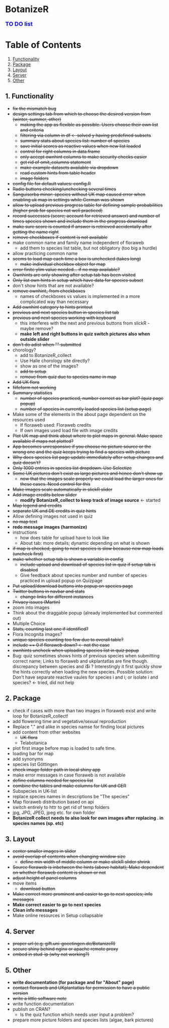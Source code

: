 # BotanizeR

**<span style="color:blue"><font size="4">TO DO list</span></font>**

# Table of Contents
1. [Functionality](#functionality)
2. [Package](#package)
3. [Layout](#layout)
4. [Server](#server)
5. [Other](#other)

## 1. Functionality
* ~~fix the mismatch bug~~
* ~~design settings tab from which to choose the desired version from (winter, summer, other)~~
  - ~~making the app as flexible as possible. Users choose their own list and criteria~~
  - ~~filtering via column in df <- solved y having predefined subsets~~
  - ~~summary stats about species list: number of species~~
  - ~~save initial scores as reactive values when new list loaded~~
  - ~~control for right columns in data.frame~~
  - ~~only accept ownhint columns to make security checks easier~~
  - ~~get rid of omit_columns statement~~
  - ~~make example datasets available via dropdown~~
  - ~~read custom hints from table header~~
  - ~~image folders~~
* ~~config file for default values: config.R~~
* ~~Radio buttons checking/unchecking several times~~
* ~~Sanguisorba minor: species without UK map caused error when enabling uk map in settings while German was shown~~
* ~~allow to upload previous progress table for defining sample probabilities (higher prob for species not well practiced)~~
* ~~record successes (score; account for retrieved answer) and number of times species shown and include them in the progress download~~
* ~~make sure score is counted if answer is retrieved accidentally after getting the name right~~
* ~~remove checkboxes if content is not available~~
* make common name and family name independent of floraweb
  - add them to species list table, but not obligatory (too big a hurdle)
* allow practicing common name
* ~~seems to load map each time a box is unchecked (takes long)~~
  - ~~make individual checkbox object for map~~
* ~~error finite ylim value needed... if no map available?~~
* ~~Ownhints are only showing after setup tab has been visited~~
* ~~Only list own hints in setup which have data for species subset~~
* don't show hints that are not available?
* ~~remove ownhint_ from checkboxes~~
  - names of checkboxes vs values is implemented in a more complicated way than necessary 
* ~~Add ownhint category to hints printout~~
* ~~previous and next species button in species list tab~~
* ~~previous and next species working with keyboard~~
  - this interferes with the next and previous buttons from slickR - maybe remove?
  - **make left and right buttons in quiz switch pictures also when outside slider**
* ~~don't do adist when "" submitted~~
* chorology?
  - add to BotanizeR_collect
  - Use Halle chorology site directly?
  - show as one of the images?
  - ~~add to setup~~
  - ~~remove from quiz due to species name in map~~
* ~~Add UK flora~~
* ~~filfeform not working~~
* ~~Summary statistics~~
  - ~~number of species practiced, number correct as bar plot? (quiz page popup)~~
  - ~~number of species in currently loaded species list (setup page)~~
* Make some of the elements in the about page dependent on the resources used
  - If floraweb used: Floraweb credits
  - If own images used load file with image credits
* ~~Plot UK map and think about where to plot maps in general. Make space available if maps not plotted?~~
* ~~App becomes unresponsive if you choose no picture source or the wrong one and the quiz keeps trying to find a species with picture~~
* ~~Why does species list page update immediately after setup changes and quiz doesn't?~~
* ~~Only 1000 entries in species list dropdown. Use Selectize~~
* ~~Some UK pictures don't exist as large pictures and hence don't show up~~
  - ~~now that the images scale properly we could load the larger ones for these cases. Need control for this~~  
* ~~Make images scale automatically in slickR slider~~
* ~~Add image credits below slider~~
  - **modify BotanizeR_collect to keep track of image source** <- started  
* ~~Map legend and credits~~
* ~~separate UK and DE credits in quiz hints~~
* Allow defining images not used in quiz
* ~~no map text~~
* **redo message images (harmonize)**
* instructions
  - how does table for upload have to look like
  - About tab: more details; dynamic depending on what is shown
* ~~if map is checked, going to next species is slow because new map loads (uncheck first)~~
* ~~make whether setup tab is shown a variable in config~~
  - ~~include upload and download of species list in quiz if setup tab is disabled~~
  - Give feedback about species number and number of species practiced in upload popup on Quizpage
* ~~Put upload/download buttons into popup on species page~~
* ~~Twitter buttons in navbar and stats~~
  - ~~change links for different instances~~
* ~~Privacy issues (Martin)~~
* zoom into images
* Think about the draggable popup (already implemented but commented out)
* Multiple Choice
* ~~Stats, counting last one if identified?~~
* Flora Incognita images?  
* ~~unique species counting too few due to overall table?~~  
* ~~include == 0 if floraweb down? <- not the case~~  
* ~~ownhints uncheck when uploading species list in quiz popup~~  
* Bug: quiz sometimes shows hints of previous species when submitting correct name; Links to floraweb and ukplantatlas are fine though. discrepancy between species and i$i ? Interestingly it first quickly show the hints correctly when loading the new species. Possible solution: Don't have separate reactive vaules for species i and i; or isolate i and species?  <- tried, did not help




## 2. Package
* check if cases with more than two images in floraweb exist and write loop for BotanizeR_collect!
* add flowering time and vegetative/sexual reproduction
* Replace "." and alike in species namse for finding local pictures
* add content from other websites
  - ~~UK-flora~~
  - Telabotanica
* plot first image before map is loaded to safe time.
* loading bar for map
* add synonyms
* species list Göttingen
* ~~check image folder path in local shiny app~~
* make error messages in case floraweb is not available
* ~~define columns needed for species list~~
* ~~combine the tables and make columns for UK and GER~~
* Subspecies in UK-list
* replace species names in descriptions be "The species"
* Map floraweb distribution based on api
* switch entirely to httr to get rid of temp folders
* jpg, JPG, JPEG, jpeg etc. for own folder
* **BotanizeR collect needs to also look for own images after replacing . in species names (sp. etc)**

## 3. Layout
* ~~center smaller images in slider~~
* ~~avoid overlap of contents when changing window size~~
  - ~~define min width of middle column or make slickR slider shrink~~
* ~~Source floraweb is inbetween the hints (above habitat); Make dependent on whether floraweb content is shown or not~~
* ~~adjust height of panel columns~~
* move items
  - ~~download button~~
* ~~Make correct more prominent and easier to go to next species; info messages~~ 
* **Make correct easier to go to next species** 
* **Clean info messages** 
* Make online resources in Setup collapsable  

## 4. Server
* ~~proper url (e.g. gift.uni-goeetingen.de/BotanizeR)~~  
* ~~secure shiny behind nginx or apache remote proxy~~  
* ~~embed in stud-ip (why not working?)~~

## 5. Other
* **write documentation (for package and for "About" page)**
* ~~contact floraweb and UKplantatlas for permission to have a public version~~
* ~~write a little software note~~
* write function documentation
* publish on CRAN?
  - Is the quiz function which needs user input a problem?
* prepare more picture folders and species lists (algae, bark pictures)

